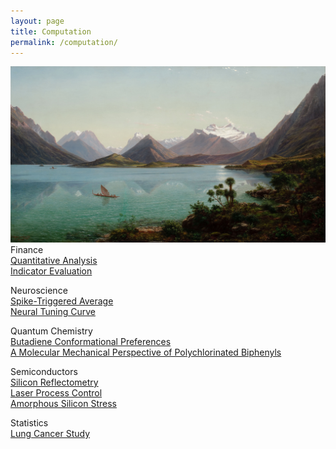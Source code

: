 ```yaml
---
layout: page
title: Computation
permalink: /computation/
---
```


<img src="/image/EugeneVonGuerard.LakeWakatipu.jpg" alt="von guerard">

<br>
Finance
<br>
<a href="/link/quant.html">Quantitative Analysis</a>
<br>
<a href="/link/indicator.html">Indicator Evaluation</a>

Neuroscience
<br>
<a href="/link/sta.html">Spike-Triggered Average</a>
<br>
<a href="/link/tune.html">Neural Tuning Curve</a>

Quantum Chemistry
<br>
<a href="/link/but.html">Butadiene Conformational Preferences</a>
<br>
<a href="/link/pcb.html">A Molecular Mechanical Perspective of Polychlorinated Biphenyls</a>

Semiconductors
<br>
<a href="/link/reflect.html">Silicon Reflectometry</a>
<br>
<a href="/link/laser.html">Laser Process Control</a>
<br>
<a href="/link/stress.html">Amorphous Silicon Stress</a>

Statistics
<br>
<a href="/link/lung.html">Lung Cancer Study</a>
